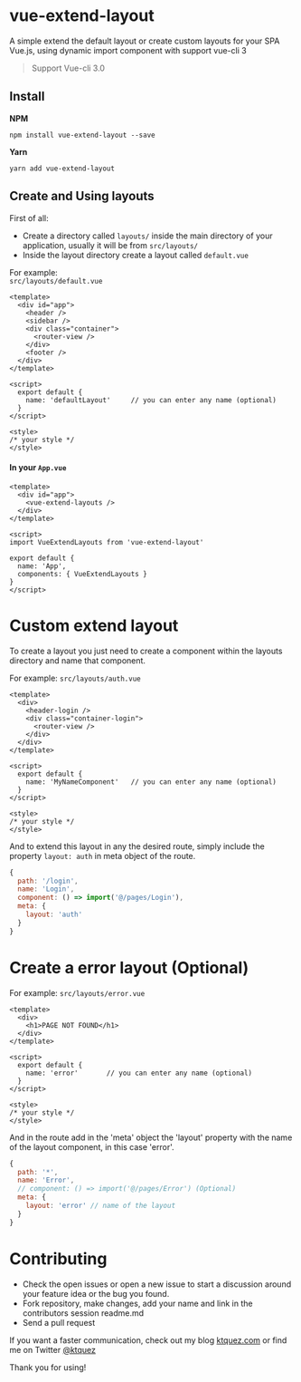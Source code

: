 # vue-extend-layout
A simple extend the default layout or create custom layouts for your SPA Vue.js, using dynamic import component with support vue-cli 3  

> Support Vue-cli 3.0

## Install

**NPM**
```shell
npm install vue-extend-layout --save
```

**Yarn**
```shell
yarn add vue-extend-layout
```

## Create and Using layouts

First of all:
- Create a directory called `layouts/` inside the main directory of your application, usually it will be from `src/layouts/`
- Inside the layout directory create a layout called `default.vue`

For example:  
`src/layouts/default.vue`
```vue
<template>
  <div id="app">
    <header />
    <sidebar />
    <div class="container">
      <router-view />
    </div>
    <footer />
  </div>
</template>

<script>
  export default {
    name: 'defaultLayout'     // you can enter any name (optional)
  }
</script>

<style>
/* your style */
</style>
```

#### In your `App.vue`

```vue
<template>
  <div id="app">
    <vue-extend-layouts />
  </div>
</template>

<script>
import VueExtendLayouts from 'vue-extend-layout'

export default {
  name: 'App',
  components: { VueExtendLayouts }
}
</script>
```

# Custom extend layout
To create a layout you just need to create a component within the layouts directory and name that component.  

For example:
`src/layouts/auth.vue`

```vue
<template>
  <div>
    <header-login />
    <div class="container-login">
      <router-view />
    </div>
  </div>
</template>

<script>
  export default {
    name: 'MyNameComponent'   // you can enter any name (optional)
  }
</script>

<style>
/* your style */
</style>
```

And to extend this layout in any the desired route, simply include the property `layout: auth` in meta object of the route.
```javascript
{
  path: '/login',
  name: 'Login',
  component: () => import('@/pages/Login'),
  meta: {
    layout: 'auth'
  }
}
```

# Create a error layout (Optional)

For example:
`src/layouts/error.vue`

```vue
<template>
  <div>
    <h1>PAGE NOT FOUND</h1>
  </div>
</template>

<script>
  export default {
    name: 'error'       // you can enter any name (optional)
  }
</script>

<style>
/* your style */
</style>
```

And in the route add in the 'meta' object the 'layout' property with the name of the layout component, in this case 'error'.
```javascript
{
  path: '*',
  name: 'Error',
  // component: () => import('@/pages/Error') (Optional)
  meta: {
    layout: 'error' // name of the layout
  }
}
```

# Contributing

- Check the open issues or open a new issue to start a discussion around your feature idea or the bug you found.
- Fork repository, make changes, add your name and link in the contributors session readme.md
- Send a pull request

If you want a faster communication, check out my blog [ktquez.com](https://ktquez.com) or find me on Twitter [@ktquez](https://twitter.com/ktquez)

Thank you for using!